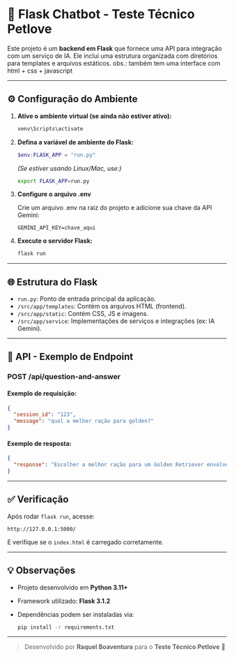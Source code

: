 # 🐾 Flask Chatbot - Teste Técnico Petlove


Este projeto é um **backend em Flask** que fornece uma API para integração com um serviço de IA. Ele inclui uma estrutura organizada com diretórios para templates e arquivos estáticos.
obs.: também tem uma interface com html + css + javascript

---

## ⚙️ Configuração do Ambiente

1. **Ative o ambiente virtual (se ainda não estiver ativo):**

   ```bash
   venv\Scripts\activate
   ```

2. **Defina a variável de ambiente do Flask:**

   ```powershell
   $env:FLASK_APP = "run.py"
   ```

   *(Se estiver usando Linux/Mac, use:)*

   ```bash
   export FLASK_APP=run.py
   ```

 3. **Configure o arquivo .env**

    Crie um arquivo .env na raiz do projeto e adicione sua chave da API Gemini:
    ```
    GEMINI_API_KEY=chave_aqui
    ```

4. **Execute o servidor Flask:**

   ```bash
   flask run
   ```

---

## 🌐 Estrutura do Flask

* `run.py`: Ponto de entrada principal da aplicação.
* `/src/app/templates`: Contém os arquivos HTML (frontend).
* `/src/app/static`: Contém CSS, JS e imagens.
* `/src/app/service`: Implementações de serviços e integrações (ex: IA Gemini).

---

## 🧠 API - Exemplo de Endpoint

### **POST /api/question-and-answer**

#### Exemplo de requisição:

```json
{
  "session_id": "123",
  "message": "qual a melhor ração para golden?"
}
```

#### Exemplo de resposta:

```json
{
  "response": "Escolher a melhor ração para um Golden Retriever envolve considerar a qualidade dos ingredientes, as necessidades nutricionais e as preferências individuais do cão."
}
```

---

## ✅ Verificação

Após rodar `flask run`, acesse:

```
http://127.0.0.1:5000/
```

E verifique se o `index.html` é carregado corretamente.

---

## 💡 Observações

* Projeto desenvolvido em **Python 3.11+**
* Framework utilizado: **Flask 3.1.2**
* Dependências podem ser instaladas via:

  ```bash
  pip install -r requirements.txt
  ```

---

> Desenvolvido por **Raquel Boaventura** para o **Teste Técnico Petlove** 🐶
